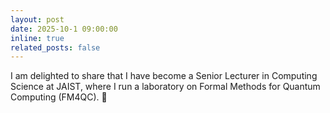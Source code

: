```yaml
---
layout: post
date: 2025-10-1 09:00:00
inline: true
related_posts: false
---
```


I am delighted to share that I have become a Senior Lecturer in Computing Science at JAIST, where I run a laboratory on Formal Methods for Quantum Computing (FM4QC). :tada: